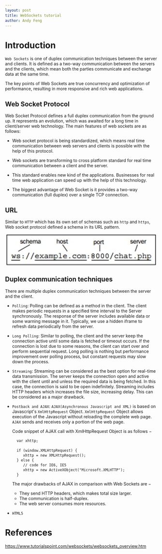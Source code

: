```yaml
---
layout: post
title: WebSockets tutorial
author: Andy Feng
---
```


# Introduction
`Web Sockets` is one of duplex communication techniques between the server and clients. It is defined as a two-way communication between the servers and the clients, which mean both the parties communicate and exchange data at the same time.

The key points of Web Sockets are true concurrency and optimization of performance, resulting in more responsive and rich web applications.

## Web Socket Protocol ##
Web Socket Protocol defines a full duplex communication from the ground up. It represents an evolution, which was awaited for a long time in client/server web technology. The main features of web sockets are as follows:

- Web socket protocol is being standardized, which means real time communication between web servers and clients is possible with the help of this protocol.

- Web sockets are transforming to cross platform standard for real time communication between a client and the server.

- This standard enables new kind of the applications. Businesses for real time web application can speed up with the help of this technology.

- The biggest advantage of Web Socket is it provides a two-way communication (full duplex) over a single TCP connection.

## URL ##

Similar to `HTTP` which has its own set of schemas such as `http` and `https`, Web socket protocol defined a schema in its URL pattern.

![](/images/posts/20190617-websocket-1.jpg)

## Duplex communication techniques
There are multiple duplex communication techniques between the server and the client.

- `Polling`: Polling can be defined as a method in the client. The client makes periodic requests in a specified time interval to the Server synchronously. The response of the server includes available data or some warning message in it. Typically, we use a hidden iframe to refresh data periodically from the server.

- `Long Polling`: Similar to polling, the client and the server keep the connection active until some data is fetched or timeout occurs. If the connection is lost due to some reasons, the client can start over and perform sequential request. Long polling is nothing but performance improvement over polling process, but constant requests may slow down the process.

- `Streaming`: Streaming can be considered as the best option for real-time data transmission. The server keeps the connection open and active with the client until and unless the required data is being fetched. In this case, the connection is said to be open indefinitely. Streaming includes HTTP headers which increases the file size, increasing delay. This can be considered as a major drawback.

- `Postback and AJAX`: `AJAX(Asynchronous Javascript and XML)` is based on Javascript's `XmlHttpRequest` Object. `XmlHttpRequest` Object allows execution of the Javascript without reloading the complete web page. `AJAX` sends and receives only a portion of the web page.

	Code snippet of AJAX call with XmlHttpRequest Object is as follows −

		var xhttp;
		
		if (window.XMLHttpRequest) {
		   xhttp = new XMLHttpRequest();
		} else {
		   // code for IE6, IE5
		   xhttp = new ActiveXObject("Microsoft.XMLHTTP");
		}

	The major drawbacks of AJAX in comparison with Web Sockets are −
	
	- They send HTTP headers, which makes total size larger.
	- The communication is half-duplex.
	- The web server consumes more resources.

- `HTML5`

# References #
https://www.tutorialspoint.com/websockets/websockets_overview.htm